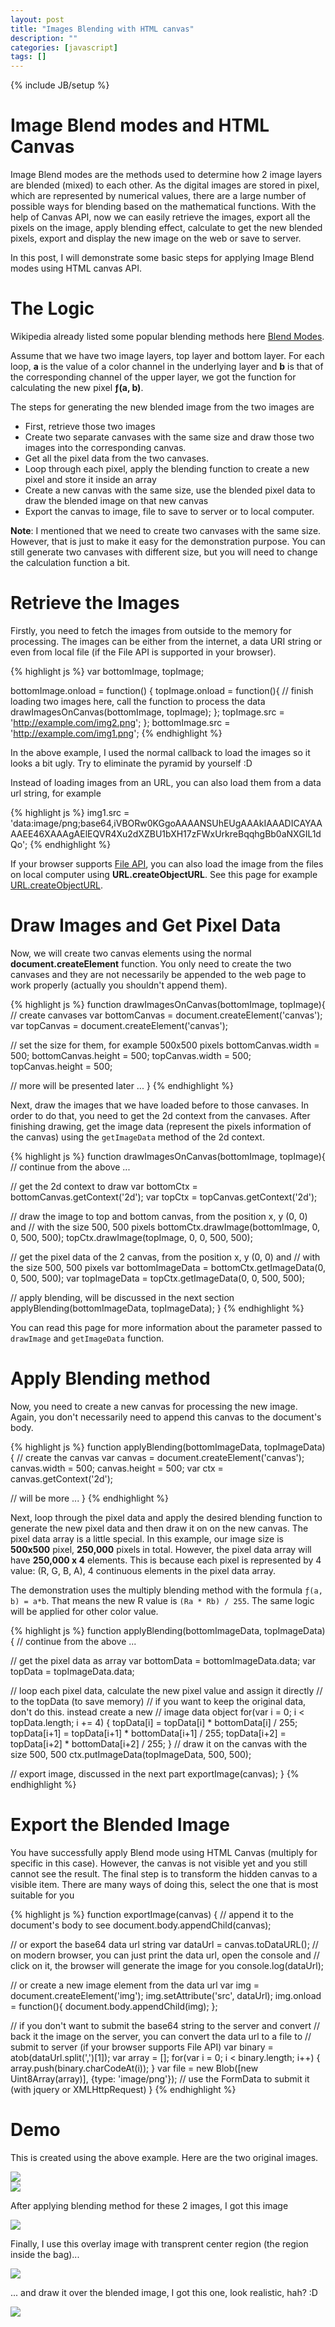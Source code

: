 ```yaml
---
layout: post
title: "Images Blending with HTML canvas"
description: ""
categories: [javascript]
tags: []
---
```

{% include JB/setup %}

# Image Blend modes and HTML Canvas

Image Blend modes are the methods used to determine how 2 image layers are
blended (mixed) to each other. As the digital images are stored in pixel, which
are represented by numerical values, there are a large number of possible ways
for blending based on the mathematical functions. With the help of Canvas API,
now we can easily retrieve the images, export all the pixels on the image,
apply blending effect, calculate to get the new blended
pixels, export and display the new image on the web or save to server.

In this post, I will demonstrate some basic steps for applying Image Blend modes
using HTML canvas API.

# The Logic

Wikipedia already listed some popular blending methods here
[Blend Modes](http://en.wikipedia.org/wiki/Blend_modes).

Assume that we have two image layers, top layer and bottom layer. For each loop,
**a** is the value of a color channel in the underlying layer and **b** is that
of the corresponding channel of the upper layer, we got the function for
calculating the new pixel **ƒ(a, b)**.

The steps for generating the new blended image from the two images are

- First, retrieve those two images
- Create two separate canvases with the same size and draw those two images into
the corresponding canvas.
- Get all the pixel data from the two canvases.
- Loop through each pixel, apply the blending function to create a new pixel and
store it inside an array
- Create a new canvas with the same size, use the blended pixel data to draw the
blended image on that new canvas
- Export the canvas to image, file to save to server or to local computer.

**Note**: I mentioned that we need to create two canvases with the same size.
However, that is just to make it easy for the demonstration purpose. You can
still generate two canvases with different size, but you will need to change the
calculation function a bit.

<!-- more -->

# Retrieve the Images

Firstly, you need to fetch the images from outside to the memory for processing.
The images can be either from the internet, a data URI string or even from local
file (if the File API is supported in your browser).

{% highlight js %}
var bottomImage, topImage;

bottomImage.onload = function() {
  topImage.onload = function(){
    // finish loading two images here, call the function to process the data
    drawImagesOnCanvas(bottomImage, topImage);
  };
  topImage.src = 'http://example.com/img2.png';
};
bottomImage.src = 'http://example.com/img1.png';
{% endhighlight %}

In the above example, I used the normal callback to load the images so it looks
a bit ugly. Try to eliminate the pyramid by yourself :D

Instead of loading images from an URL, you can also load them from a data url
string, for example

{% highlight js %}
img1.src = 'data:image/png;base64,iVBORw0KGgoAAAANSUhEUgAAAkIAAADICAYAAAAEE46XAAAgAElEQVR4Xu2dXZBU1bXH17zFWxUrkreBqqhgBb0aNXGIL1dQo';
{% endhighlight %}

If your browser supports
[File API](https://developer.mozilla.org/en-US/docs/Web/API/File), you can also
load the image from the files on local computer using **URL.createObjectURL**.
See this page for example
[URL.createObjectURL](https://developer.mozilla.org/en-US/docs/Web/API/URL.createObjectURL).

# Draw Images and Get Pixel Data

Now, we will create two canvas elements using the normal
**document.createElement** function. You only need to create the two canvases
and they are not necessarily be appended to the web page to work properly
(actually you shouldn't append them).

{% highlight js %}
function drawImagesOnCanvas(bottomImage, topImage){
  // create canvases
  var bottomCanvas = document.createElement('canvas');
  var topCanvas = document.createElement('canvas');

  // set the size for them, for example 500x500 pixels
  bottomCanvas.width = 500;
  bottomCanvas.height = 500;
  topCanvas.width = 500;
  topCanvas.height = 500;

  // more will be presented later
  ...
}
{% endhighlight %}

Next, draw the images that we have loaded before to those canvases. In order to
do that, you need to get the 2d context from the canvases. After finishing
drawing, get the image data (represent the pixels information of the canvas)
using the `getImageData` method of the 2d context.

{% highlight js %}
function drawImagesOnCanvas(bottomImage, topImage){
  // continue from the above
  ...

  // get the 2d context to draw
  var bottomCtx = bottomCanvas.getContext('2d');
  var topCtx = topCanvas.getContext('2d');

  // draw the image to top and bottom canvas, from the position x, y (0, 0) and
  // with the size 500, 500 pixels
  bottomCtx.drawImage(bottomImage, 0, 0, 500, 500);
  topCtx.drawImage(topImage, 0, 0, 500, 500);

  // get the pixel data of the 2 canvas, from the position x, y (0, 0) and
  // with the size 500, 500 pixels
  var bottomImageData = bottomCtx.getImageData(0, 0, 500, 500);
  var topImageData = topCtx.getImageData(0, 0, 500, 500);

  // apply blending, will be discussed in the next section
  applyBlending(bottomImageData, topImageData);
}
{% endhighlight %}

You can read this page for more information about the parameter passed to
`drawImage` and `getImageData` function.

# Apply Blending method

Now, you need to create a new canvas for processing the new image. Again, you
don't necessarily need to append this canvas to the document's body.

{% highlight js %}
function applyBlending(bottomImageData, topImageData) {
  // create the canvas
  var canvas = document.createElement('canvas');
  canvas.width = 500;
  canvas.height = 500;
  var ctx = canvas.getContext('2d');

  // will be more
  ...
}
{% endhighlight %}

Next, loop through the pixel data and apply the desired blending function to
generate the new pixel data and then draw it on on the new canvas. The
pixel data array is a little special. In this example, our image size is **500x500**
pixel, **250,000** pixels in total. However, the pixel data array will have
**250,000 x 4** elements. This is because each pixel is represented by 4 value:
(R, G, B, A), 4 continuous elements in the pixel data array.

The demonstration uses the multiply blending method with the formula
`ƒ(a, b) = a*b`. That means the new R value is `(Ra * Rb) / 255`. The same logic
will be applied for other color value.

{% highlight js %}
function applyBlending(bottomImageData, topImageData) {
  // continue from the above
  ...

  // get the pixel data as array
  var bottomData = bottomImageData.data;
  var topData = topImageData.data;

  // loop each pixel data, calculate the new pixel value and assign it directly
  // to the topData (to save memory)
  // if you want to keep the original data, don't do this. instead create a new
  // image data object
  for(var i = 0; i < topData.length; i += 4) {
    topData[i] = topData[i] * bottomData[i] / 255;
    topData[i+1] = topData[i+1] * bottomData[i+1] / 255;
    topData[i+2] = topData[i+2] * bottomData[i+2] / 255;
  }
  // draw it on the canvas with the size 500, 500
  ctx.putImageData(topImageData, 500, 500);

  // export image, discussed in the next part
  exportImage(canvas);
}
{% endhighlight %}

# Export the Blended Image

You have successfully apply Blend mode using HTML Canvas (multiply for specific
in this case). However, the canvas is not visible yet and you still cannot see
the result. The final step is to transform the hidden canvas to a visible item.
There are many ways of doing this, select the one that is most suitable for you

{% highlight js %}
function exportImage(canvas) {
  // append it to the document's body to see
  document.body.appendChild(canvas);

  // or export the base64 data url string
  var dataUrl = canvas.toDataURL();
  // on modern browser, you can just print the data url, open the console and
  // click on it, the browser will generate the image for you
  console.log(dataUrl);

  // or create a new image element from the data url
  var img = document.createElement('img');
  img.setAttribute('src', dataUrl);
  img.onload = function(){
    document.body.appendChild(img);
  };

  // if you don't want to submit the base64 string to the server and convert
  // back it the image on the server, you can convert the data url to a file to
  // submit to server (if your browser supports File API)
  var binary = atob(dataUrl.split(',')[1]);
  var array = [];
  for(var i = 0; i < binary.length; i++) {
    array.push(binary.charCodeAt(i));
  }
  var file = new Blob([new Uint8Array(array)], {type: 'image/png'});
  // use the FormData to submit it (with jquery or XMLHttpRequest)
}
{% endhighlight %}

# Demo

This is created using the above example. Here are the two original images.

<div class="text-center">
<img src="/files/2014-12-28-image-blending-with-html-canvas/top.png" />
</div>

<div class="text-center">
<img src="/files/2014-12-28-image-blending-with-html-canvas/bottom.png" />
</div>

After applying blending method for these 2 images, I got this image

<div class="text-center">
<img src="/files/2014-12-28-image-blending-with-html-canvas/blend.png" />
</div>

Finally, I use this overlay image with transprent center region (the region inside
the bag)...

<div class="text-center">
<img src="/files/2014-12-28-image-blending-with-html-canvas/overlay.png" />
</div>

... and draw it over the blended image, I got this one, look realistic, hah? :D

<div class="text-center">
<img src="/files/2014-12-28-image-blending-with-html-canvas/final.png" />
</div>
